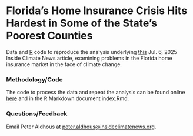 # Florida’s Home Insurance Crisis Hits Hardest in Some of the State’s Poorest Counties

Data and [R](https://www.r-project.org/) code to reproduce the analysis underlying [this]( https://insideclimatenews.org/news/06072025/florida-poor-inland-counties-home-insurance-crisis/) Jul. 6, 2025 Inside Climate News article, examining problems in the Florida home insurance market in the face of climate change.

### Methodology/Code
The code to process the data and repeat the analysis can be found online [here](https://insideclimatenews.github.io/2025-07-fl-home-insurance/) and in the R Markdown document index.Rmd.

### Questions/Feedback
Email Peter Aldhous at peter.aldhous@insideclimatenews.org.